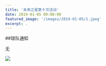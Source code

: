 ```yaml
---
title: '未来之星第十次活动'
date: 2019-01-05 00:00:00
featured_image: '/images/2019-01-05/1.jpeg'
excerpt: .
---
```


##球队通知

无

<div class="gallery" data-columns="2">
    <img src="/images/2019-01-05/1.jpeg">                                                                
</div>